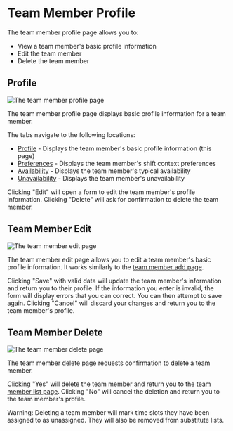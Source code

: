 # Team Member Profile

The team member profile page allows you to:

- View a team member's basic profile information
- Edit the team member
- Delete the team member

## Profile

![The team member profile page](./images/team_member_profile.png)

The team member profile page displays basic profile information for a team
member.

The tabs navigate to the following locations:

- [Profile](#profile) - Displays the team member's basic profile information
  (this page)
- [Preferences](3.2_preferences.md) - Displays the team member's shift context
  preferences
- [Availability](3.3_availability.md) - Displays the team member's typical
  availability
- [Unavailability](3.4_unavailability.md) - Displays the team member's
  unavailability

Clicking "Edit" will open a form to edit the team member's profile information.
Clicking "Delete" will ask for confirmation to delete the team member.

## Team Member Edit

![The team member edit page](./images/team_member_edit.png)

The team member edit page allows you to edit a team member's basic profile
information. It works similarly to the
[team member add page](./3_team_members.md#team-member-add).

Clicking "Save" with valid data will update the team member's information and
return you to their profile. If the information you enter is invalid, the form
will display errors that you can correct. You can then attempt to save again.
Clicking "Cancel" will discard your changes and return you to the team member's
profile.

## Team Member Delete

![The team member delete page](./images/team_member_delete.png)

The team member delete page requests confirmation to delete a team member.

Clicking "Yes" will delete the team member and return you to the
[team member list page](./3_team_members.md#team-member-list). Clicking "No"
will cancel the deletion and return you to the team member's profile.

Warning: Deleting a team member will mark time slots they have been assigned to
as unassigned. They will also be removed from substitute lists.
